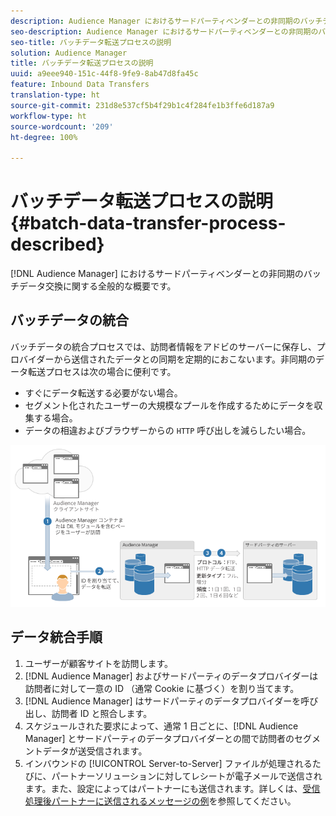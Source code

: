 ```yaml
---
description: Audience Manager におけるサードパーティベンダーとの非同期のバッチデータ交換に関する全般的な概要です。
seo-description: Audience Manager におけるサードパーティベンダーとの非同期のバッチデータ交換に関する全般的な概要です。
seo-title: バッチデータ転送プロセスの説明
solution: Audience Manager
title: バッチデータ転送プロセスの説明
uuid: a9eee940-151c-44f8-9fe9-8ab47d8fa45c
feature: Inbound Data Transfers
translation-type: ht
source-git-commit: 231d8e537cf5b4f29b1c4f284fe1b3ffe6d187a9
workflow-type: ht
source-wordcount: '209'
ht-degree: 100%

---
```



# バッチデータ転送プロセスの説明 {#batch-data-transfer-process-described}

[!DNL Audience Manager] におけるサードパーティベンダーとの非同期のバッチデータ交換に関する全般的な概要です。

## バッチデータの統合

<!-- c_async.xml -->

バッチデータの統合プロセスでは、訪問者情報をアドビのサーバーに保存し、プロバイダーから送信されたデータとの同期を定期的におこないます。非同期のデータ転送プロセスは次の場合に便利です。

* すぐにデータ転送する必要がない場合。
* セグメント化されたユーザーの大規模なプールを作成するためにデータを収集する場合。
* データの相違およびブラウザーからの `HTTP` 呼び出しを減らしたい場合。

![](assets/s2s_70.png)

## データ統合手順

1. ユーザーが顧客サイトを訪問します。
1. [!DNL Audience Manager] およびサードパーティのデータプロバイダーは訪問者に対して一意の ID （通常 Cookie に基づく）を割り当てます。
1. [!DNL Audience Manager] はサードパーティのデータプロバイダーを呼び出し、訪問者 ID と照合します。
1. スケジュールされた要求によって、通常 1 日ごとに、[!DNL Audience Manager] とサードパーティのデータプロバイダーとの間で訪問者のセグメントデータが送受信されます。
1. インバウンドの [!UICONTROL Server-to-Server] ファイルが処理されるたびに、パートナーソリューションに対してレシートが電子メールで送信されます。また、設定によってはパートナーにも送信されます。詳しくは、[受信処理後パートナーに送信されるメッセージの例](../../../integration/sending-audience-data/batch-data-transfer-explained/inbound-receipt-message.md)を参照してください。
